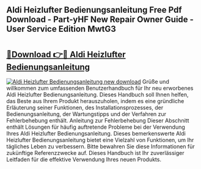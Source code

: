 ## Aldi Heizlufter Bedienungsanleitung Free Pdf Download - Part-yHF New Repair Owner Guide - User Service Edition MwtG3

# <h2><a href="http://df3e9t.blite.top/?on=Aldi+Heizlufter+Bedienungsanleitung">🔗Download 👉🔴 Aldi Heizlufter Bedienungsanleitung</a></h2>

[![Aldi Heizlufter Bedienungsanleitung new download](https://i.imgur.com/lujVjoI.png)](http://df3e9t.blite.top/?on=Aldi+Heizlufter+Bedienungsanleitung)
Grüße und willkommen zum umfassenden Benutzerhandbuch für Ihr neu erworbenes Aldi Heizlufter Bedienungsanleitung. Dieses Handbuch soll Ihnen helfen, das Beste aus Ihrem Produkt herauszuholen, indem es eine gründliche Erläuterung seiner Funktionen, des Installationsprozesses, der Bedienungsanleitung, der Wartungstipps und der Verfahren zur Fehlerbehebung enthält. Anleitung zur Fehlerbehebung Dieser Abschnitt enthält Lösungen für häufig auftretende Probleme bei der Verwendung Ihres Aldi Heizlufter Bedienungsanleitung. Dieses bemerkenswerte Aldi Heizlufter Bedienungsanleitung bietet eine Vielzahl von Funktionen, um Ihr tägliches Leben zu verbessern. Bitte bewahren Sie diese Informationen für zukünftige Referenzzwecke auf. Dieses Handbuch ist Ihr zuverlässiger Leitfaden für die effektive Verwendung Ihres neuen Produkts.
